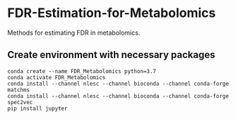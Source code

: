 # FDR-Estimation-for-Metabolomics
Methods for estimating FDR in metabolomics.

## Create environment with necessary packages
```
conda create --name FDR_Metabolomics python=3.7
conda activate FDR_Metabolomics
conda install --channel nlesc --channel bioconda --channel conda-forge matchms
conda install --channel nlesc --channel bioconda --channel conda-forge spec2vec
pip install jupyter
```
